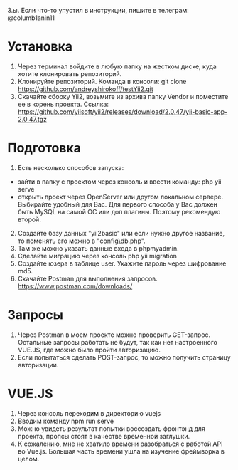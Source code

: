З.ы. Если что-то упустил в инструкции, пишите в телеграм: @columb1anin11

# Установка
1. Через терминал войдите в любую папку на жестком диске, куда хотите клонировать репозиторий.
2. Клонируйте репозиторий. Команда в консоли: git clone https://github.com/andreyshirokoff/testYii2.git
3. Скачайте сборку Yii2, возьмите из архива папку Vendor и поместите ее в корень проекта. Ссылка: https://github.com/yiisoft/yii2/releases/download/2.0.47/yii-basic-app-2.0.47.tgz

# Подготовка
1. Есть несколько способов запуска: 
  - зайти в папку с проектом через консоль и ввести команду: php yii serve
  - открыть проект через OpenServer или другом локальном сервере.
Выбирайте удобный для Вас. Для первого способа у Вас должен быть MySQL на самой ОС или доп плагины. Поэтому рекомендую второй.
2. Создайте базу данных "yii2basic" или если нужно другое название, то поменять его можно в "config\db.php".
3. Там же можно указать данные входа в phpmyadmin.
4. Сделайте миграцию через консоль php yii migration
5. Создайте юзера в таблице user. Укажите пароль через шифрование md5.
6. Скачайте Postman для выполнения запросов. https://www.postman.com/downloads/

# Запросы
1. Через Postman в моем проекте можно проверить GET-запрос. Остальные запросы работать не будут, так как нет настроенного VUE.JS, где можно было пройти авторизацию.
2. Если попытаться сделать POST-запрос, то можно получить страницу авторизации.

# VUE.JS
1. Через консоль переходим в директорию vuejs
2. Вводим команду npm run serve
3. Можно увидеть результат попытки воссоздать фронтэнд для проекта, пропсы стоят в качестве временной заглушки.
4. К сожалению, мне не хватило времени разобраться с работой API во Vue.js. Большая часть времени ушла на изучение фреймворка в целом.

